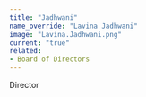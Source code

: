 ```yaml
---
title: "Jadhwani"
name_override: "Lavina Jadhwani"
image: "Lavina.Jadhwani.png"
current: "true"
related:
- Board of Directors
---
```


Director
